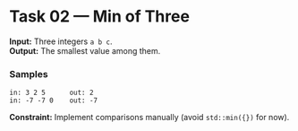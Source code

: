 
# Task 02 — Min of Three

**Input:** Three integers `a b c`.  
**Output:** The smallest value among them.

### Samples
```
in: 3 2 5      out: 2
in: -7 -7 0    out: -7
```

**Constraint:** Implement comparisons manually (avoid `std::min({})` for now).
